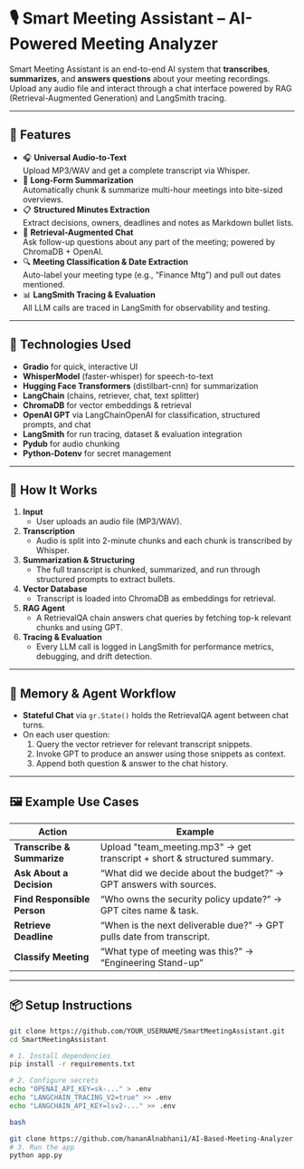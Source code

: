 # 🎙️ Smart Meeting Assistant – AI-Powered Meeting Analyzer

Smart Meeting Assistant is an end-to-end AI system that **transcribes**, **summarizes**, and **answers questions** about your meeting recordings. Upload any audio file and interact through a chat interface powered by RAG (Retrieval-Augmented Generation) and LangSmith tracing.

---

## 🚀 Features

- 🎧 **Universal Audio-to-Text**  
  Upload MP3/WAV and get a complete transcript via Whisper.
- 🧠 **Long-Form Summarization**  
  Automatically chunk & summarize multi-hour meetings into bite-sized overviews.
- 📋 **Structured Minutes Extraction**  
  Extract decisions, owners, deadlines and notes as Markdown bullet lists.
- 🤖 **Retrieval-Augmented Chat**  
  Ask follow-up questions about any part of the meeting; powered by ChromaDB + OpenAI.
- 🔍 **Meeting Classification & Date Extraction**  
  Auto-label your meeting type (e.g., “Finance Mtg”) and pull out dates mentioned.
- 📊 **LangSmith Tracing & Evaluation**  
  All LLM calls are traced in LangSmith for observability and testing.

---

## 🧰 Technologies Used

- **Gradio** for quick, interactive UI  
- **WhisperModel** (faster-whisper) for speech-to-text  
- **Hugging Face Transformers** (distilbart-cnn) for summarization  
- **LangChain** (chains, retriever, chat, text splitter)  
- **ChromaDB** for vector embeddings & retrieval  
- **OpenAI GPT** via LangChainOpenAI for classification, structured prompts, and chat  
- **LangSmith** for run tracing, dataset & evaluation integration  
- **Pydub** for audio chunking  
- **Python-Dotenv** for secret management  

---

## 📂 How It Works

1. **Input**  
   - User uploads an audio file (MP3/WAV).  
2. **Transcription**  
   - Audio is split into 2-minute chunks and each chunk is transcribed by Whisper.  
3. **Summarization & Structuring**  
   - The full transcript is chunked, summarized, and run through structured prompts to extract bullets.  
4. **Vector Database**  
   - Transcript is loaded into ChromaDB as embeddings for retrieval.  
5. **RAG Agent**  
   - A RetrievalQA chain answers chat queries by fetching top-k relevant chunks and using GPT.  
6. **Tracing & Evaluation**  
   - Every LLM call is logged in LangSmith for performance metrics, debugging, and drift detection.

---

## 🧠 Memory & Agent Workflow

- **Stateful Chat** via `gr.State()` holds the RetrievalQA agent between chat turns.  
- On each user question:
  1. Query the vector retriever for relevant transcript snippets.  
  2. Invoke GPT to produce an answer using those snippets as context.  
  3. Append both question & answer to the chat history.  

---

## 🖼️ Example Use Cases

| Action                                    | Example                                                                 |
|-------------------------------------------|-------------------------------------------------------------------------|
| **Transcribe & Summarize**                | Upload "team_meeting.mp3" → get transcript + short & structured summary. |
| **Ask About a Decision**                  | “What did we decide about the budget?” → GPT answers with sources.      |
| **Find Responsible Person**               | “Who owns the security policy update?” → GPT cites name & task.        |
| **Retrieve Deadline**                     | “When is the next deliverable due?” → GPT pulls date from transcript.   |
| **Classify Meeting**                      | “What type of meeting was this?” → “Engineering Stand-up”               |

---

## 📦 Setup Instructions

```bash
git clone https://github.com/YOUR_USERNAME/SmartMeetingAssistant.git
cd SmartMeetingAssistant

# 1. Install dependencies
pip install -r requirements.txt

# 2. Configure secrets
echo "OPENAI_API_KEY=sk-..." > .env
echo "LANGCHAIN_TRACING_V2=true" >> .env
echo "LANGCHAIN_API_KEY=lsv2-..." >> .env

bash

git clone https://github.com/hananAlnabhani1/AI-Based-Meeting-Analyzer.git
# 3. Run the app
python app.py
